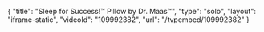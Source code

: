 {
    "title": "Sleep for Success!&trade; Pillow by Dr. Maas&trade;",
    "type": "solo",
    "layout": "iframe-static",
    "videoId": "109992382",
    "url": "\/tvpembed\/109992382"
}